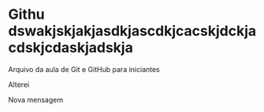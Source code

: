 # Githu dswakjskjakjasdkjascdkjcacskjdckjacdskjcdaskjadskja

Arquivo da aula de Git e GitHub para iniciantes

Alterei


Nova mensagem 

